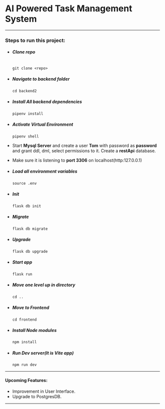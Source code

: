 <h1>
AI Powered Task Management System
</h1>

---

### Steps to run this project:

- ##### Clone repo

  ```

  git clone <repo>

  ```

- ##### Navigate to backend folder

  ```
  cd backend2
  ```

- ##### Install All backend dependencies

  ```
  pipenv install
  ```

- ##### Activate Virtual Environment

  ```
  pipenv shell
  ```

- Start **Mysql Server** and create a user **Tom** with password as **password** and grant ddl, dml, select permissions to it. Create a **restApi** database.

- Make sure it is listening to **port 3306** on localhost(http:127.0.0.1)

- ##### Load all environment variables

  ```
  source .env
  ```

- ##### Init

  ```
  flask db init
  ```

- ##### Migrate

  ```
  flask db migrate
  ```

- ##### Upgrade

  ```
  flask db upgrade
  ```

- ##### Start app

  ```
  flask run
  ```

- ##### Move one level up in directory

  ```
  cd ..
  ```

- ##### Move to Frontend

  ```
  cd frontend
  ```

- ##### Install Node modules

  ```
  npm install
  ```

- ##### Run Dev server(It is Vite app)

  ```
  npm run dev
  ```

---

#### Upcoming Features:

- Improvement in User Interface.
- Upgrade to PostgresDB.

---

```

```
